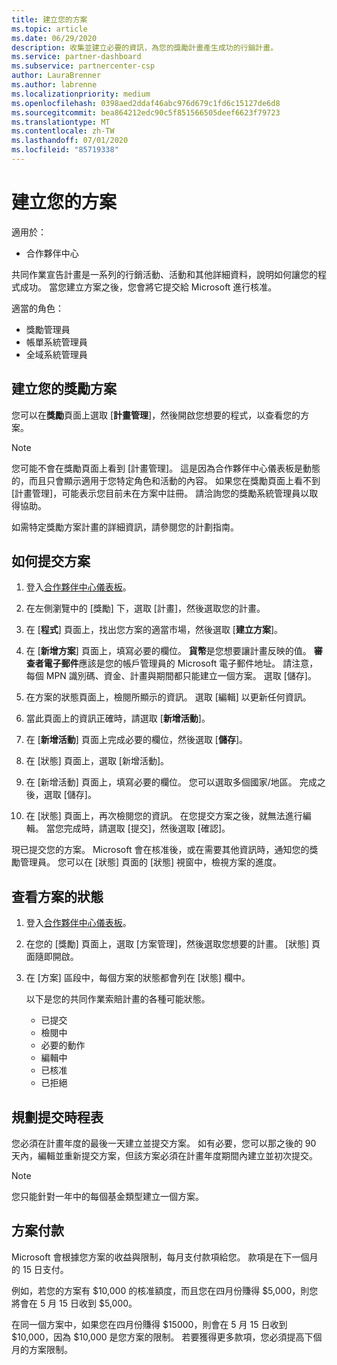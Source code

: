 ```yaml
---
title: 建立您的方案
ms.topic: article
ms.date: 06/29/2020
description: 收集並建立必要的資訊，為您的獎勵計畫產生成功的行銷計畫。
ms.service: partner-dashboard
ms.subservice: partnercenter-csp
author: LauraBrenner
ms.author: labrenne
ms.localizationpriority: medium
ms.openlocfilehash: 0398aed2ddaf46abc976d679c1fd6c15127de6d8
ms.sourcegitcommit: bea864212edc90c5f851566505deef6623f79723
ms.translationtype: MT
ms.contentlocale: zh-TW
ms.lasthandoff: 07/01/2020
ms.locfileid: "85719338"
---
```

# <a name="create-your-plan"></a>建立您的方案

適用於：

- 合作夥伴中心

共同作業宣告計畫是一系列的行銷活動、活動和其他詳細資料，說明如何讓您的程式成功。 當您建立方案之後，您會將它提交給 Microsoft 進行核准。 

適當的角色：

- 獎勵管理員
- 帳單系統管理員
- 全域系統管理員

## <a name="create-your-incentives-plan"></a>建立您的獎勵方案

您可以在**獎勵**頁面上選取 [**計畫管理**]，然後開啟您想要的程式，以查看您的方案。

>[!NOTE]
>您可能不會在獎勵頁面上看到 [計畫管理]。 這是因為合作夥伴中心儀表板是動態的，而且只會顯示適用于您特定角色和活動的內容。 如果您在獎勵頁面上看不到 [計畫管理]，可能表示您目前未在方案中註冊。 請洽詢您的獎勵系統管理員以取得協助。

如需特定獎勵方案計畫的詳細資訊，請參閱您的計劃指南。

## <a name="how-to-submit-a-plan"></a>如何提交方案

1. 登入[合作夥伴中心儀表板](https://partner.microsoft.com/dashboard/)。

2. 在左側瀏覽中的 [獎勵] 下，選取 [計畫]，然後選取您的計畫。 

3. 在 [**程式**] 頁面上，找出您方案的適當市場，然後選取 [**建立方案**]。 

4. 在 [**新增方案**] 頁面上，填寫必要的欄位。 **貨幣**是您想要讓計畫反映的值。 **審查者電子郵件**應該是您的帳戶管理員的 Microsoft 電子郵件地址。 請注意，每個 MPN 識別碼、資金、計畫與期間都只能建立一個方案。 選取 [儲存]。

5. 在方案的狀態頁面上，檢閱所顯示的資訊。 選取 [編輯] 以更新任何資訊。

6. 當此頁面上的資訊正確時，請選取 [**新增活動**]。

7. 在 [**新增活動**] 頁面上完成必要的欄位，然後選取 [**儲存**]。

8. 在 [狀態] 頁面上，選取 [新增活動]。 

9. 在 [新增活動] 頁面上，填寫必要的欄位。 您可以選取多個國家/地區。 完成之後，選取 [儲存]。 

10. 在 [狀態] 頁面上，再次檢閱您的資訊。 在您提交方案之後，就無法進行編輯。 當您完成時，請選取 [提交]，然後選取 [確認]。

現已提交您的方案。 Microsoft 會在核准後，或在需要其他資訊時，通知您的獎勵管理員。 您可以在 [狀態] 頁面的 [狀態] 視窗中，檢視方案的進度。

## <a name="view-the-status-of-your-plan"></a>查看方案的狀態

1. 登入[合作夥伴中心儀表板](https://partner.microsoft.com/dashboard/)。

2. 在您的 [獎勵] 頁面上，選取 [方案管理]，然後選取您想要的計畫。 [狀態] 頁面隨即開啟。

3. 在 [方案] 區段中，每個方案的狀態都會列在 [狀態] 欄中。

   以下是您的共同作業索賠計畫的各種可能狀態。

   - 已提交
   - 檢閱中
   - 必要的動作
   - 編輯中
   - 已核准
   - 已拒絕

## <a name="plan-submission-timelines"></a>規劃提交時程表

您必須在計畫年度的最後一天建立並提交方案。 如有必要，您可以那之後的 90 天內，編輯並重新提交方案，但該方案必須在計畫年度期間內建立並初次提交。

>[!NOTE]
> 您只能針對一年中的每個基金類型建立一個方案。

## <a name="plan-payments"></a>方案付款

Microsoft 會根據您方案的收益與限制，每月支付款項給您。 款項是在下一個月的 15 日支付。

例如，若您的方案有 $10,000 的核准額度，而且您在四月份賺得 $5,000，則您將會在 5 月 15 日收到 $5,000。

在同一個方案中，如果您在四月份賺得 $15000，則會在 5 月 15 日收到 $10,000，因為 $10,000 是您方案的限制。 若要獲得更多款項，您必須提高下個月的方案限制。
